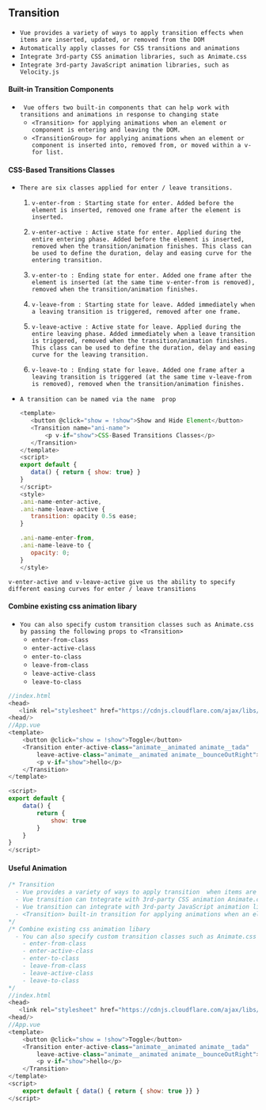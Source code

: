 ## Transition

- `Vue provides a variety of ways to apply transition effects when items are inserted, updated, or removed from the DOM`
- `Automatically apply classes for CSS transitions and animations`
- `Integrate 3rd-party CSS animation libraries, such as Animate.css`
- `Integrate 3rd-party JavaScript animation libraries, such as Velocity.js`



#### Built-in Transition Components

- `	Vue offers two built-in components that can help work with transitions and animations in response to changing state`
  - `<Transition> for applying animations when an element or component is entering and leaving the DOM. `
  - `<TransitionGroup> for applying animations when an element or component is inserted into, removed from, or moved within a v-for list.`




#### CSS-Based Transitions Classes
- `There are six classes applied for enter / leave transitions.`

  1. `v-enter-from : Starting state for enter. Added before the element is inserted, removed one frame after the element is inserted.`

  2. `v-enter-active : Active state for enter. Applied during the entire entering phase. Added before the element is inserted, removed when the transition/animation finishes. This class can be used to define the duration, delay and easing curve for the entering transition.`

  3. `v-enter-to : Ending state for enter. Added one frame after the element is inserted (at the same time v-enter-from is removed), removed when the transition/animation finishes.`

  4. `v-leave-from : Starting state for leave. Added immediately when a leaving transition is triggered, removed after one frame.`

  5. `v-leave-active : Active state for leave. Applied during the entire leaving phase. Added immediately when a leave transition is triggered, removed when the transition/animation finishes. This class can be used to define the duration, delay and easing curve for the leaving transition.`

  6. `v-leave-to : Ending state for leave. Added one frame after a leaving transition is triggered (at the same time v-leave-from is removed), removed when the transition/animation finishes.`
  
- `A transition can be named via the name  prop`
  
     ```js
     <template>
     	<button @click="show = !show">Show and Hide Element</button>
     	<Transition name="ani-name">
     		<p v-if="show">CSS-Based Transitions Classes</p>
     	</Transition>
     </template>
     <script>
     export default {
     	data() { return { show: true} }
     }
     </script>
     <style>
     .ani-name-enter-active,
     .ani-name-leave-active {
     	transition: opacity 0.5s ease;
     }
     
     .ani-name-enter-from,
     .ani-name-leave-to {
     	opacity: 0;
     }
     </style>
     ```

 `v-enter-active and v-leave-active give us the ability to specify different easing curves for enter / leave transitions`





#### Combine existing css animation libary

- `You can also specify custom transition classes such as Animate.css by passing the following props to <Transition>`
  - `enter-from-class`
  - `enter-active-class`
  - `enter-to-class`
  - `leave-from-class`
  - `leave-active-class`
  - `leave-to-class`

```js
//index.html
<head>
   <link rel="stylesheet" href="https://cdnjs.cloudflare.com/ajax/libs/animate.css/4.1.1/animate.min.css" />
<head/>
//App.vue
<template>
	<button @click="show = !show">Toggle</button>
	<Transition enter-active-class="animate__animated animate__tada"
		leave-active-class="animate__animated animate__bounceOutRight">
		<p v-if="show">hello</p>
	</Transition>
</template>

<script>
export default {
	data() {
		return {
			show: true
		}
	}
}
</script>
```





#### Useful Animation



```js
/* Transition
  - Vue provides a variety of ways to apply transition  when items are inserted,updated,or removed from the DOM`
  - Vue transition can tntegrate with 3rd-party CSS animation Animate.css, such as Animate.css
  - Vue transition can integrate with 3rd-party JavaScript animation libraries, such as Velocity.js
  - <Transition> built-in transition for applying animations when an element is entering and leaving the DOM. `
*/
/* Combine existing css animation libary
  - You can also specify custom transition classes such as Animate.css by passing the following props to               <Transition>
  	- enter-from-class
    - enter-active-class
    - enter-to-class
    - leave-from-class
    - leave-active-class
    - leave-to-class
*/
//index.html
<head>
   <link rel="stylesheet" href="https://cdnjs.cloudflare.com/ajax/libs/animate.css/4.1.1/animate.min.css" />
<head/>
//App.vue
<template>
	<button @click="show = !show">Toggle</button>
	<Transition enter-active-class="animate__animated animate__tada"
		leave-active-class="animate__animated animate__bounceOutRight">
		<p v-if="show">hello</p>
	</Transition>
</template>
<script>
	export default { data() { return { show: true }} } 
</script>
```

